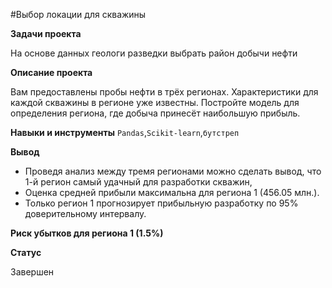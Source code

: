 #Выбор локации для скважины

**Задачи проекта**

На основе данных геологи разведки выбрать район добычи нефти

**Описание проекта**

Вам предоставлены пробы нефти в трёх регионах. Характеристики для каждой скважины в регионе уже известны. Постройте модель для определения региона, где добыча принесёт наибольшую прибыль. 

**Навыки и инструменты**
`Pandas`,`Scikit-learn`,`бутстреп`

**Вывод**

* Проведя анализ между тремя регионами можно сделать вывод, что 1-й регион самый удачный для разработки скважин, 
* Оценка средней прибыли максимальна для региона 1 (456.05 млн.).
* Только регион 1 прогнозирует прибыльную разработку по 95% доверительному интервалу.

**Риск убытков для региона 1 (1.5%)**

**Cтатус**

Завершен
